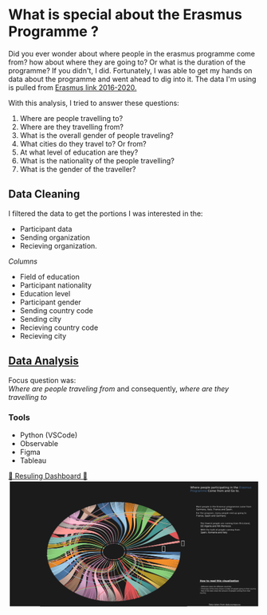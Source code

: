 # What is special about the Erasmus Programme ?

Did you ever wonder about where people in the erasmus programme come from? how about where they are going to? Or what is the duration of the programme?
If you didn't, I did.
Fortunately, I was able to get my hands on data about the programme and went ahead to dig into it.
The data I'm using is pulled from [Erasmus link 2016-2020.](https://data.europa.eu/en)

With this analysis, I tried to answer these questions:  
1. Where are people travelling to?  
2. Where are they travelling from?  
3. What is the overall gender of people traveling?   
4. What cities do they travel to? Or from?  
5. At what level of education are they?  
6. What is the nationality of the people travelling?  
7. What is the gender of the traveller?

## Data Cleaning
I filtered the data to get the portions I was interested in the:

* Participant data 
* Sending organization 
* Recieving organization.  

_Columns_

* Field of education  
* Participant nationality  
* Education level  
* Participant gender  
* Sending country code  
* Sending city  
* Recieving country code  
* Recieving city

## [Data Analysis](https://notebooks.githubusercontent.com/view/ipynb?azure_maps_enabled=true&browser=safari&color_mode=dark&commit=7fa54d631928307867019d2b9a0f4501b8dda0eb&device=unknown_device&enc_url=68747470733a2f2f7261772e67697468756275736572636f6e74656e742e636f6d2f6c61676f6d2d51422f457261736d75732d416e616c797369732f376661353464363331393238333037383637303139643262396130663435303162386464613065622f657261736d75732e6970796e62&logged_in=true&nwo=lagom-QB%2FErasmus-Analysis&path=erasmus.ipynb&platform=mac&repository_id=479828550&repository_type=Repository&version=15#1b3b99e7-d75c-4706-9ddf-ca1421f6a13d)
Focus question was:    
_Where are people traveling from_ and consequently, _where are they travelling to_


### Tools
* Python (VSCode)
* Observable
* Figma
* Tableau

[💫 Resuling Dashboard 💫 ](https://public.tableau.com/app/profile/quinsy.brenda/viz/Erasmus_16537198405220/Dashboard1?publish=yes)
![Res](https://raw.githubusercontent.com/lagom-QB/Erasmus-Analysis/master/Dashboard%201-3.png)
